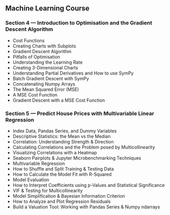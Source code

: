 ## Machine Learning Course

### Section 4 — Introduction to Optimisation and the Gradient Descent Algorithm

* Cost Functions
* Creating Charts with Subplots
* Gradient Descent Algorithm
* Pitfalls of Optimisation
* Understanding the Learning Rate
* Creating 3-Dimensional Charts
* Understanding Partial Derivatives and How to use SymPy
* Batch Gradient Descent with SymPy
* Concatenating Numpy Arrays
* The Mean Squared Error (MSE)
* A MSE Cost Function
* Gradient Descent with a MSE Cost Function

### Section 5 — Predict House Prices with Multivariable Linear Regression

* Index Data, Pandas Series, and Dummy Variables
* Descriptive Statistics: the Mean vs the Median
* Correlation: Understanding Strength & Direction
* Calculating Correlations and the Problem posed by Multicollinearity
* Visualizing Correlations with a Heatmap
* Seaborn Pairplots & Jupyter Microbenchmarking Techniques
* Multivariable Regression
* How to Shuffle and Split Training & Testing Data
* How to Calculate the Model Fit with R-Squared
* Model Evaluation
* How to Interpret Coefficients using p-Values and Statistical Significance
* VIF & Testing for Multicollinearity
* Model Simplification & Bayesian Information Criterion
* How to Analyze and Plot Regression Residuals
* Build a Valuation Tool: Working with Pandas Series & Numpy ndarrays
